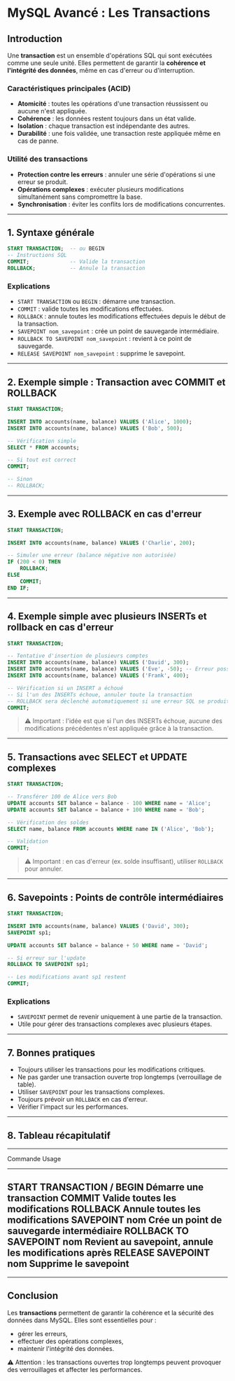 # MySQL Avancé : Les Transactions

## Introduction

Une **transaction** est un ensemble d'opérations SQL qui sont exécutées comme une seule unité. Elles permettent de garantir la **cohérence et l'intégrité des données**, même en cas d'erreur ou d'interruption.

### Caractéristiques principales (ACID)

- **Atomicité** : toutes les opérations d'une transaction réussissent ou aucune n'est appliquée.
- **Cohérence** : les données restent toujours dans un état valide.
- **Isolation** : chaque transaction est indépendante des autres.
- **Durabilité** : une fois validée, une transaction reste appliquée même en cas de panne.

### Utilité des transactions

- **Protection contre les erreurs** : annuler une série d'opérations si une erreur se produit.
- **Opérations complexes** : exécuter plusieurs modifications simultanément sans compromettre la base.
- **Synchronisation** : éviter les conflits lors de modifications concurrentes.

------------------------------------------------------------------------

## 1. Syntaxe générale

```sql
START TRANSACTION;  -- ou BEGIN
-- Instructions SQL
COMMIT;             -- Valide la transaction
ROLLBACK;           -- Annule la transaction
```

### Explications

- `START TRANSACTION` ou `BEGIN` : démarre une transaction.
- `COMMIT` : valide toutes les modifications effectuées.
- `ROLLBACK` : annule toutes les modifications effectuées depuis le début de la transaction.
- `SAVEPOINT nom_savepoint` : crée un point de sauvegarde intermédiaire.
- `ROLLBACK TO SAVEPOINT nom_savepoint` : revient à ce point de sauvegarde.
- `RELEASE SAVEPOINT nom_savepoint` : supprime le savepoint.

------------------------------------------------------------------------

## 2. Exemple simple : Transaction avec COMMIT et ROLLBACK

```sql
START TRANSACTION;

INSERT INTO accounts(name, balance) VALUES ('Alice', 1000);
INSERT INTO accounts(name, balance) VALUES ('Bob', 500);

-- Vérification simple
SELECT * FROM accounts;

-- Si tout est correct
COMMIT;

-- Sinon
-- ROLLBACK;
```

------------------------------------------------------------------------

## 3. Exemple avec ROLLBACK en cas d'erreur

```sql
START TRANSACTION;

INSERT INTO accounts(name, balance) VALUES ('Charlie', 200);

-- Simuler une erreur (balance négative non autorisée)
IF (200 < 0) THEN
    ROLLBACK;
ELSE
    COMMIT;
END IF;
```

------------------------------------------------------------------------

## 4. Exemple simple avec plusieurs INSERTs et rollback en cas d'erreur

```sql
START TRANSACTION;

-- Tentative d'insertion de plusieurs comptes
INSERT INTO accounts(name, balance) VALUES ('David', 300);
INSERT INTO accounts(name, balance) VALUES ('Eve', -50); -- Erreur possible si balance < 0 non autorisée
INSERT INTO accounts(name, balance) VALUES ('Frank', 400);

-- Vérification si un INSERT a échoué
-- Si l'un des INSERTs échoue, annuler toute la transaction
-- ROLLBACK sera déclenché automatiquement si une erreur SQL se produit
COMMIT;
```

> ⚠️ Important : l'idée est que si l'un des INSERTs échoue, aucune des modifications précédentes n'est appliquée grâce à la transaction.

------------------------------------------------------------------------

## 5. Transactions avec SELECT et UPDATE complexes

```sql
START TRANSACTION;

-- Transférer 100 de Alice vers Bob
UPDATE accounts SET balance = balance - 100 WHERE name = 'Alice';
UPDATE accounts SET balance = balance + 100 WHERE name = 'Bob';

-- Vérification des soldes
SELECT name, balance FROM accounts WHERE name IN ('Alice', 'Bob');

-- Validation
COMMIT;
```

> ⚠️ Important : en cas d'erreur (ex. solde insuffisant), utiliser `ROLLBACK` pour annuler.

------------------------------------------------------------------------

## 6. Savepoints : Points de contrôle intermédiaires

```sql
START TRANSACTION;

INSERT INTO accounts(name, balance) VALUES ('David', 300);
SAVEPOINT sp1;

UPDATE accounts SET balance = balance + 50 WHERE name = 'David';

-- Si erreur sur l'update
ROLLBACK TO SAVEPOINT sp1;

-- Les modifications avant sp1 restent
COMMIT;
```

### Explications

- `SAVEPOINT` permet de revenir uniquement à une partie de la transaction.
- Utile pour gérer des transactions complexes avec plusieurs étapes.

------------------------------------------------------------------------

## 7. Bonnes pratiques

- Toujours utiliser les transactions pour les modifications critiques.
- Ne pas garder une transaction ouverte trop longtemps (verrouillage de table).
- Utiliser `SAVEPOINT` pour les transactions complexes.
- Toujours prévoir un `ROLLBACK` en cas d'erreur.
- Vérifier l'impact sur les performances.

------------------------------------------------------------------------

## 8. Tableau récapitulatif

  -----------------------------------------------------------------------
Commande                 Usage
  ------------------------- -------------------------------------------
START TRANSACTION / BEGIN  Démarre une transaction
COMMIT                    Valide toutes les modifications
ROLLBACK                  Annule toutes les modifications
SAVEPOINT nom             Crée un point de sauvegarde intermédiaire
ROLLBACK TO SAVEPOINT nom Revient au savepoint, annule les modifications après
RELEASE SAVEPOINT nom     Supprime le savepoint
  -----------------------------------------------------------------------

------------------------------------------------------------------------

## Conclusion

Les **transactions** permettent de garantir la cohérence et la sécurité des données dans MySQL.
Elles sont essentielles pour :

- gérer les erreurs,
- effectuer des opérations complexes,
- maintenir l'intégrité des données.

⚠️ Attention : les transactions ouvertes trop longtemps peuvent provoquer des verrouillages et affecter les performances.

